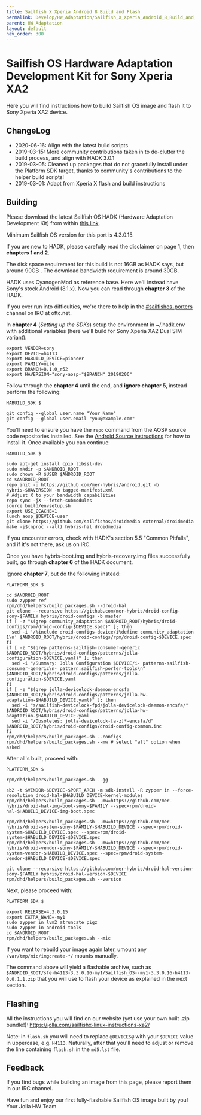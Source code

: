 ```yaml
---
title: Sailfish X Xperia Android 8 Build and Flash
permalink: Develop/HW_Adaptation/Sailfish_X_Xperia_Android_8_Build_and_Flash/
parent: HW Adaptation
layout: default
nav_order: 300
---
```


# Sailfish OS Hardware Adaptation Development Kit for Sony Xperia XA2

Here you will find instructions how to build Sailfish OS image and flash it to Sony Xperia XA2 device.

## ChangeLog

  - 2020-06-16: Align with the latest build scripts
  - 2019-03-15: More community contributions taken in to de-clutter the build process, and align with HADK 3.0.1
  - 2019-03-05: Cleaned up packages that do not gracefully install under the Platform SDK target, thanks to community's contributions to the helper build scripts!
  - 2019-03-01: Adapt from Xperia X flash and build instructions

## Building

Please download the latest Sailfish OS HADK (Hardware Adaptation Development Kit) from within [this link](https://sailfishos.org/hadk).

Minimum Sailfish OS version for this port is 4.3.0.15.

If you are new to HADK, please carefully read the disclaimer on page 1, then **chapters 1 and 2**.

The disk space requirement for this build is not 16GB as HADK says, but around 90GB . The download bandwidth requirement is around 30GB.

HADK uses CyanogenMod as reference base. Here we'll instead have Sony's stock Android (8.1.x). Now you can read through **chapter 3** of the HADK.

If you ever run into difficulties, we're there to help in the [#sailfishos-porters](https://webchat.oftc.net/?channels=#sailfishos-porters) channel on IRC at oftc.net.

In **chapter 4** (*Setting up the SDKs*) setup the environment in ~/.hadk.env with additional variables (here we'll build for Sony Xperia XA2 Dual SIM variant):
```nosh
export VENDOR=sony
export DEVICE=h4113
export HABUILD_DEVICE=pioneer
export FAMILY=nile
export BRANCH=8.1.0_r52
export HAVERSION="sony-aosp-"$BRANCH"_20190206"
```

Follow through the **chapter 4** until the end, and **ignore chapter 5**, instead perform the following:
```nosh
HABUILD_SDK $

git config --global user.name "Your Name"
git config --global user.email "you@example.com"
```

You'll need to ensure you have the `repo` command from the AOSP source code repositories installed. See the [Android Source instructions](https://source.android.com/setup/develop#installing-repo) for how to install it. Once available you can continue:
```nosh
HABUILD_SDK $

sudo apt-get install cpio libssl-dev
sudo mkdir -p $ANDROID_ROOT
sudo chown -R $USER $ANDROID_ROOT
cd $ANDROID_ROOT
repo init -u https://github.com/mer-hybris/android.git -b hybris-$HAVERSION -m tagged-manifest.xml
# Adjust X to your bandwidth capabilities
repo sync -jX --fetch-submodules
source build/envsetup.sh
export USE_CCACHE=1
lunch aosp_$DEVICE-user
git clone https://github.com/sailfishos/droidmedia external/droidmedia
make -j$(nproc --all) hybris-hal droidmedia
```

If you encounter errors, check with HADK's section 5.5 "Common Pitfalls", and if it's not there, ask us on IRC.

Once you have hybris-boot.img and hybris-recovery.img files successfully built, go through **chapter 6** of the HADK document.

Ignore **chapter 7**, but do the following instead:
```nosh
PLATFORM_SDK $

cd $ANDROID_ROOT
sudo zypper ref
rpm/dhd/helpers/build_packages.sh --droid-hal
git clone --recursive https://github.com/mer-hybris/droid-config-sony-$FAMILY hybris/droid-configs -b master
if [ -z "$(grep community_adaptation $ANDROID_ROOT/hybris/droid-configs/rpm/droid-config-$DEVICE.spec)" ]; then
  sed -i '/%include droid-configs-device/i%define community_adaptation 1\n' $ANDROID_ROOT/hybris/droid-configs/rpm/droid-config-$DEVICE.spec
fi
if [ -z "$(grep patterns-sailfish-consumer-generic $ANDROID_ROOT/hybris/droid-configs/patterns/jolla-configuration-$DEVICE.yaml)" ]; then
  sed -i "/Summary: Jolla Configuration $DEVICE/i- patterns-sailfish-consumer-generic\n- pattern:sailfish-porter-tools\n" $ANDROID_ROOT/hybris/droid-configs/patterns/jolla-configuration-$DEVICE.yaml
fi
if [ -z "$(grep jolla-devicelock-daemon-encsfa $ANDROID_ROOT/hybris/droid-configs/patterns/jolla-hw-adaptation-$HABUILD_DEVICE.yaml)" ]; then
  sed -i "s/sailfish-devicelock-fpd/jolla-devicelock-daemon-encsfa/" $ANDROID_ROOT/hybris/droid-configs/patterns/jolla-hw-adaptation-$HABUILD_DEVICE.yaml
  sed -i "/Obsoletes: jolla-devicelock-[a-z]*-encsfa/d" $ANDROID_ROOT/hybris/droid-configs/droid-config-common.inc
fi
rpm/dhd/helpers/build_packages.sh --configs
rpm/dhd/helpers/build_packages.sh --mw # select "all" option when asked
```

After all's built, proceed with:
```nosh
PLATFORM_SDK $

rpm/dhd/helpers/build_packages.sh --gg

sb2 -t $VENDOR-$DEVICE-$PORT_ARCH -m sdk-install -R zypper in --force-resolution droid-hal-$HABUILD_DEVICE-kernel-modules
rpm/dhd/helpers/build_packages.sh --mw=https://github.com/mer-hybris/droid-hal-img-boot-sony-$FAMILY --spec=rpm/droid-hal-$HABUILD_DEVICE-img-boot.spec

rpm/dhd/helpers/build_packages.sh --mw=https://github.com/mer-hybris/droid-system-sony-$FAMILY-$HABUILD_DEVICE --spec=rpm/droid-system-$HABUILD_DEVICE.spec --spec=rpm/droid-system-$HABUILD_DEVICE-$DEVICE.spec
rpm/dhd/helpers/build_packages.sh --mw=https://github.com/mer-hybris/droid-vendor-sony-$FAMILY-$HABUILD_DEVICE --spec=rpm/droid-system-vendor-$HABUILD_DEVICE.spec --spec=rpm/droid-system-vendor-$HABUILD_DEVICE-$DEVICE.spec

git clone --recursive https://github.com/mer-hybris/droid-hal-version-sony-$FAMILY hybris/droid-hal-version-$DEVICE
rpm/dhd/helpers/build_packages.sh --version
```

Next, please proceed with:
```nosh
PLATFORM_SDK $

export RELEASE=4.3.0.15
export EXTRA_NAME=-my1
sudo zypper in lvm2 atruncate pigz
sudo zypper in android-tools
cd $ANDROID_ROOT
rpm/dhd/helpers/build_packages.sh --mic
```

If you want to rebuild your image again later, umount any `/var/tmp/mic/imgcreate-*/` mounts manually.

The command above will yield a flashable archive, such as `$ANDROID_ROOT/sfe-h4113-3.3.0.16-my1/Sailfish_OS--my1-3.3.0.16-h4113-0.0.1.1.zip` that you will use to flash your device as explained in the next section.

## Flashing

All the instructions you will find on our website (yet use your own built .zip bundle!): <https://jolla.com/sailfishx-linux-instructions-xa2/>

Note: in `flash.sh` you will need to replace `@DEVICES@` with your `$DEVICE` value in uppercase, e.g. `H4113`. Naturally, after that you'll need to adjust or remove the line containing `flash.sh` in the `md5.lst` file.

## Feedback

If you find bugs while building an image from this page, please report them in our IRC channel.


Have fun and enjoy our first fully-flashable Sailfish OS image built by you!
Your Jolla HW Team
